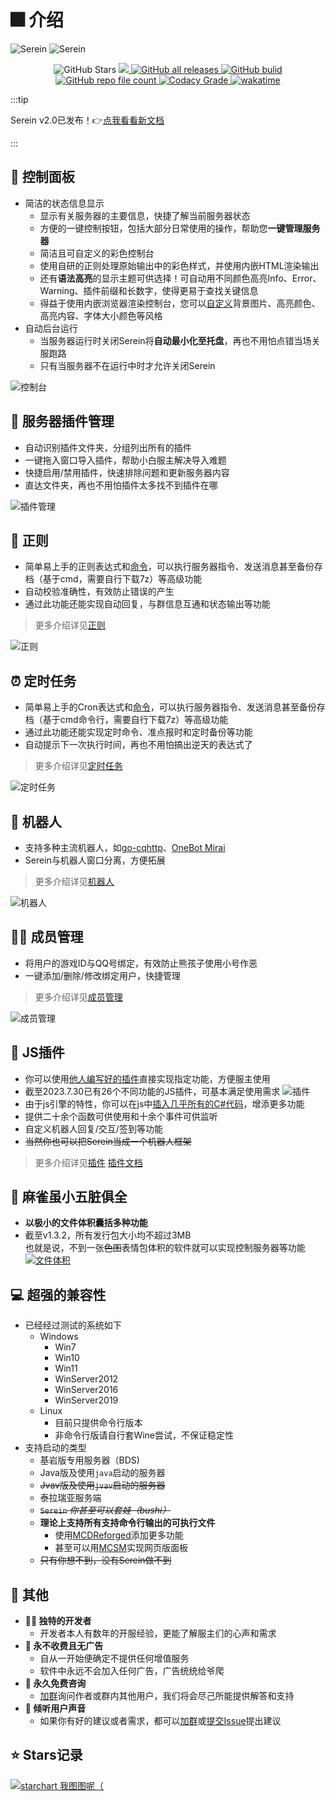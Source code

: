 
# 🎆 介绍

![Serein](https://socialify.git.ci/Zaitonn/Serein/image?description=1&descriptionEditable=%E6%9E%81%E7%AE%80%E4%BD%86%E5%A4%9A%E5%8A%9F%E8%83%BD%E7%9A%84%E6%9C%8D%E5%8A%A1%E5%99%A8%E9%9D%A2%E6%9D%BF%E8%BD%AF%E4%BB%B6&font=KoHo&logo=https%3A%2F%2Fserein.cc%2Fimg%2FSerein.png&name=1&owner=1&pattern=Circuit%20Board#light)
![Serein](https://socialify.git.ci/Zaitonn/Serein/image?description=1&&descriptionEditable=%E6%9E%81%E7%AE%80%E4%BD%86%E5%A4%9A%E5%8A%9F%E8%83%BD%E7%9A%84%E6%9C%8D%E5%8A%A1%E5%99%A8%E9%9D%A2%E6%9D%BF%E8%BD%AF%E4%BB%B6&font=KoHo&logo=https%3A%2F%2Fserein.cc%2Fimg%2FSerein.png&name=1&owner=1&pattern=Circuit%20Board&theme=Dark#dark)

<p align="center">
  <img alt="GitHub Stars" src="https://img.shields.io/github/stars/Zaitonn/Serein?color=blue" />
  <a href="https://github.com/Zaitonn/Serein/releases/latest">
    <img src="https://img.shields.io/github/v/release/Zaitonn/Serein?color=blue" />
  </a>
  <a href="https://github.com/Zaitonn/Serein/releases/latest">
    <img alt="GitHub all releases" src="https://img.shields.io/github/downloads/Zaitonn/Serein/total?color=blue" />
  </a>
  <a href="https://github.com/Zaitonn/Serein/actions/workflows/Build.yml">
    <img alt="GitHub bulid" src="https://img.shields.io/github/actions/workflow/status/Zaitonn/Serein/Build.yml?branch=main&color=blue" />
  </a>
  <a href="https://github.com/Zaitonn/Serein">
    <img alt="GitHub repo file count" src="https://img.shields.io/github/languages/code-size/Zaitonn/Serein" />
  </a>
  <a href="https://app.codacy.com/gh/Zaitonn/Serein/">
    <img alt="Codacy Grade" src="https://img.shields.io/codacy/grade/982069cd172d4ef4a40aa4bce4977542?color=blue&logo=Codacy" />
  </a>
  <a href="https://wakatime.com/badge/github/Zaitonn/Serein">
    <img src="https://wakatime.com/badge/github/Zaitonn/Serein.svg" alt="wakatime" />
  </a>
</p>

:::tip

Serein v2.0已发布！👉[点我看看新文档](https://sereindev.github.io/)

:::

## 🔧 控制面板

- 简洁的状态信息显示
  - 显示有关服务器的主要信息，快捷了解当前服务器状态
  - 方便的一键控制按钮，包括大部分日常使用的操作，帮助您**一键管理服务器**
  - 简洁且可自定义的彩色控制台
  - 使用自研的正则处理原始输出中的彩色样式，并使用内嵌HTML渲染输出
  - 还有**语法高亮**的显示主题可供选择！可自动用不同颜色高亮Info、Error、Warning、插件前缀和长数字，使得更易于查找关键信息
  - 得益于使用内嵌浏览器渲染控制台，您可以[自定义](tutorial/customConsole)背景图片、高亮颜色、高亮内容、字体大小颜色等风格
- 自动后台运行
  - 当服务器运行时关闭Serein将**自动最小化至托盘**，再也不用怕点错当场关服跑路
  - 只有当服务器不在运行中时才允许关闭Serein

![控制台](/img/console.png)

## 🛒 服务器插件管理

- 自动识别插件文件夹，分组列出所有的插件
- 一键拖入窗口导入插件，帮助小白服主解决导入难题
- 快捷启用/禁用插件，快速排除问题和更新服务器内容
- 直达文件夹，再也不用怕插件太多找不到插件在哪

![插件管理](/img/plugin.png)

## 📜 正则  

- 简单易上手的正则表达式和[命令](guide/command)，可以执行服务器指令、发送消息甚至备份存档（基于cmd，需要自行下载7z）等高级功能
- 自动校验准确性，有效防止错误的产生
- 通过此功能还能实现自动回复，与群信息互通和状态输出等功能

>更多介绍详见[正则](guide/regex)

![正则](/img/regex.png)

## ⏰ 定时任务

- 简单易上手的Cron表达式和[命令](guide/command)，可以执行服务器指令、发送消息甚至备份存档（基于cmd命令行，需要自行下载7z）等高级功能
- 通过此功能还能实现定时命令、准点报时和定时备份等功能
- 自动提示下一次执行时间，再也不用怕搞出逆天的表达式了

>更多介绍详见[定时任务](guide/schedule)

![定时任务](/img/schedule.png)

## 🤖 机器人

- 支持多种主流机器人，如[go-cqhttp](https://github.com/Mrs4s/go-cqhttp)、[OneBot Mirai](https://github.com/yyuueexxiinngg/onebot-kotlin)
- Serein与机器人窗口分离，方便拓展

>更多介绍详见[机器人](guide/bot)

![机器人](/img/bot.png)

## 👨‍💼 成员管理

- 将用户的游戏ID与QQ号绑定，有效防止熊孩子使用小号作恶
- 一键添加/删除/修改绑定用户，快捷管理

>更多介绍详见[成员管理](guide/member)

![成员管理](/img/members.png)

## 🧩 JS插件

- 你可以使用[他人编写好的插件](https://market.serein.cc)直接实现指定功能，方便服主使用
- 截至2023.7.30已有26个不同功能的JS插件，可基本满足使用需求
  ![插件](/img/market.jpg)
- 由于js引擎的特性，你可以在js中[插入几乎所有的C#代码](development#特色)，增添更多功能
- 提供二十余个函数可供使用和十余个事件可供监听
- 自定义机器人回复/交互/签到等功能
- ~~当然你也可以把Serein当成一个机器人框架~~

>更多介绍详见[插件](guide/plugin)  [插件文档](development)

## 📁 麻雀虽小五脏俱全

- **以极小的文件体积囊括多种功能**
- 截至v1.3.2，所有发行包大小均不超过3MB  
  也就是说，不到一张~~色图~~表情包体积的软件就可以实现控制服务器等功能
  [![文件体积](/img/size.png)](https://github.com/Zaitonn/Serein/releases/latest)

## 💻 超强的兼容性

- 已经经过测试的系统如下
  - Windows
    - Win7
    - Win10
    - Win11
    - WinServer2012
    - WinServer2016
    - WinServer2019
  - Linux
    - 目前只提供命令行版本
    - 非命令行版请自行套Wine尝试，不保证稳定性
- 支持启动的类型
  - 基岩版专用服务器（BDS)
  - Java版及使用`java`启动的服务器
  - ~~Jvav版及使用`jvav`启动的服务器~~
  - 泰拉瑞亚服务端
  - ~~`Serein` *你甚至可以套娃（bushi）*~~
  - **理论上支持所有支持命令行输出的可执行文件**
    - 使用[MCDReforged](https://github.com/Fallen-Breath/MCDReforged)添加更多功能
    - 甚至可以用[MCSM](https://mcsmanager.com)实现网页版面板
  - ~~只有你想不到，没有Serein做不到~~

## 🥖 其他

- **👨‍💻 独特的开发者**
  - 开发者本人有数年的开服经验，更能了解服主们的心声和需求
- **💸 永不收费且无广告**
  - 自从一开始便确定不提供任何增值服务  
  - 软件中永远不会加入任何广告，广告统统给爷爬
- **🎤 永久免费咨询**
  - [加群](https://jq.qq.com/?_wv=1027&amp;k=XNZqPSPv)询问作者或群内其他用户，我们将会尽己所能提供解答和支持
- **📢 倾听用户声音**
  - 如果你有好的建议或者需求，都可以[加群](https://jq.qq.com/?_wv=1027&amp;k=XNZqPSPv)或[提交Issue](https://github.com/Zaitonn/Serein/issues/new)提出建议

## ⭐ Stars记录

[![starchart 我图图呢（](https://starchart.cc/Zaitonn/Serein.svg)](https://github.com/Zaitonn/Serein/stargazers)
